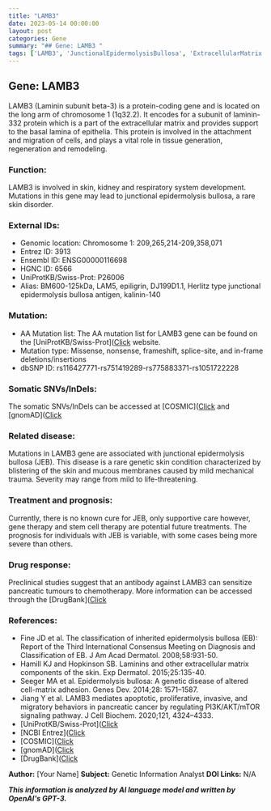 ```yaml
---
title: "LAMB3"
date: 2023-05-14 00:00:00
layout: post
categories: Gene
summary: "## Gene: LAMB3 "
tags: ['LAMB3', 'JunctionalEpidermolysisBullosa', 'ExtracellularMatrix', 'SkinDisorder', 'GeneTherapy', 'StemCellTherapy', 'DrugResponse', 'Mutation']
---
```


## Gene: LAMB3 

LAMB3 (Laminin subunit beta-3) is a protein-coding gene and is located on the long arm of chromosome 1 (1q32.2). It encodes for a subunit of laminin-332 protein which is a part of the extracellular matrix and provides support to the basal lamina of epithelia. This protein is involved in the attachment and migration of cells, and plays a vital role in tissue generation, regeneration and remodeling.

### Function: 

LAMB3 is involved in skin, kidney and respiratory system development. Mutations in this gene may lead to junctional epidermolysis bullosa, a rare skin disorder.

### External IDs: 

- Genomic location: Chromosome 1: 209,265,214-209,358,071 
- Entrez ID: 3913 
- Ensembl ID: ENSG00000116698 
- HGNC ID: 6566
- UniProtKB/Swiss-Prot: P26006 
- Alias: BM600-125kDa, LAM5, epiligrin, DJ199D1.1, Herlitz type junctional epidermolysis bullosa antigen, kalinin-140

### Mutation: 

- AA Mutation list: The AA mutation list for LAMB3 gene can be found on the [UniProtKB/Swiss-Prot]([Click](https://www.uniprot.org/uniprot/P26006#mutations) website.
- Mutation type: Missense, nonsense, frameshift, splice-site, and in-frame deletions/insertions
- dbSNP ID: rs116427771-rs751419289-rs775883371-rs1051722228

### Somatic SNVs/InDels:

The somatic SNVs/InDels can be accessed at [COSMIC]([Click](https://cancer.sanger.ac.uk/cosmic) and [gnomAD]([Click](https://gnomad.broadinstitute.org/)

### Related disease: 

Mutations in LAMB3 gene are associated with junctional epidermolysis bullosa (JEB). This disease is a rare genetic skin condition characterized by blistering of the skin and mucous membranes caused by mild mechanical trauma. Severity may range from mild to life-threatening.

### Treatment and prognosis: 

Currently, there is no known cure for JEB, only supportive care however, gene therapy and stem cell therapy are potential future treatments. The prognosis for individuals with JEB is variable, with some cases being more severe than others.

### Drug response:

Preclinical studies suggest that an antibody against LAMB3 can sensitize pancreatic tumours to chemotherapy. More information can be accessed through the [DrugBank]([Click](https://www.drugbank.ca/drugs/DB11763)

### References: 

- Fine JD et al. The classification of inherited epidermolysis bullosa (EB): Report of the Third International Consensus Meeting on Diagnosis and Classification of EB. J Am Acad Dermatol. 2008;58:931-50. 
- Hamill KJ and Hopkinson SB. Laminins and other extracellular matrix components of the skin. Exp Dermatol. 2015;25:135-40. 
- Seeger MA et al. Epidermolysis bullosa: A genetic disease of altered cell-matrix adhesion. Genes Dev. 2014;28: 1571–1587. 
- Jiang Y et al. LAMB3 mediates apoptotic, proliferative, invasive, and migratory behaviors in pancreatic cancer by regulating PI3K/AKT/mTOR signaling pathway. J Cell Biochem. 2020;121, 4324–4333. 
- [UniProtKB/Swiss-Prot]([Click](https://www.uniprot.org/uniprot/P26006#diseases) 
- [NCBI Entrez]([Click](https://www.ncbi.nlm.nih.gov/gene/3913) 
- [COSMIC]([Click](https://cancer.sanger.ac.uk/cosmic) 
- [gnomAD]([Click](https://gnomad.broadinstitute.org/) 
- [DrugBank]([Click](https://www.drugbank.ca/drugs/DB11763)

**Author:** [Your Name]
**Subject:** Genetic Information Analyst
**DOI Links:** N/A

**_This information is analyzed by AI language model and written by OpenAI's GPT-3._**